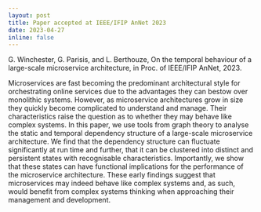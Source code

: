 ```yaml
---
layout: post
title: Paper accepted at IEEE/IFIP AnNet 2023
date: 2023-04-27
inline: false
---
```


G. Winchester, G. Parisis, and L. Berthouze, On the temporal behaviour of a large-scale microservice architecture, in Proc. of IEEE/IFIP AnNet, 2023.

Microservices are fast becoming the predominant architectural style for orchestrating online services due to the advantages they can bestow over monolithic systems. However, as microservice architectures grow in size they quickly become complicated to understand and manage. Their characteristics raise the question as to whether they may behave like complex systems. In this paper, we use tools from graph theory to analyse the static and temporal dependency structure of a large-scale microservice architecture. We find that the dependency structure can fluctuate significantly at run time and further, that it can be clustered into distinct and persistent states with recognisable characteristics. Importantly, we show that these states can have functional implications for the performance of the microservice architecture. These early findings suggest that microservices may indeed behave like complex systems and, as such, would benefit from complex systems thinking when approaching their management and development.
